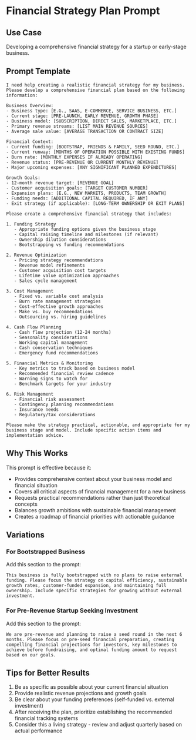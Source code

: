 # Financial Strategy Plan Prompt

## Use Case
Developing a comprehensive financial strategy for a startup or early-stage business.

## Prompt Template

```
I need help creating a realistic financial strategy for my business. Please develop a comprehensive financial plan based on the following information:

Business Overview:
- Business type: [E.G., SAAS, E-COMMERCE, SERVICE BUSINESS, ETC.]
- Current stage: [PRE-LAUNCH, EARLY REVENUE, GROWTH PHASE]
- Business model: [SUBSCRIPTION, DIRECT SALES, MARKETPLACE, ETC.]
- Primary revenue streams: [LIST MAIN REVENUE SOURCES]
- Average sale value: [AVERAGE TRANSACTION OR CONTRACT SIZE]

Financial Context:
- Current funding: [BOOTSTRAP, FRIENDS & FAMILY, SEED ROUND, ETC.]
- Current runway: [MONTHS OF OPERATION POSSIBLE WITH EXISTING FUNDS]
- Burn rate: [MONTHLY EXPENSES IF ALREADY OPERATING]
- Revenue status: [PRE-REVENUE OR CURRENT MONTHLY REVENUE]
- Major upcoming expenses: [ANY SIGNIFICANT PLANNED EXPENDITURES]

Growth Goals:
- 12-month revenue target: [REVENUE GOAL]
- Customer acquisition goals: [TARGET CUSTOMER NUMBER]
- Expansion plans: [E.G., NEW MARKETS, PRODUCTS, TEAM GROWTH]
- Funding needs: [ADDITIONAL CAPITAL REQUIRED, IF ANY]
- Exit strategy (if applicable): [LONG-TERM OWNERSHIP OR EXIT PLANS]

Please create a comprehensive financial strategy that includes:

1. Funding Strategy
   - Appropriate funding options given the business stage
   - Capital raising timeline and milestones (if relevant)
   - Ownership dilution considerations
   - Bootstrapping vs funding recommendations

2. Revenue Optimization
   - Pricing strategy recommendations
   - Revenue model refinements
   - Customer acquisition cost targets
   - Lifetime value optimization approaches
   - Sales cycle management

3. Cost Management
   - Fixed vs. variable cost analysis
   - Burn rate management strategies
   - Cost-effective growth approaches
   - Make vs. buy recommendations
   - Outsourcing vs. hiring guidelines

4. Cash Flow Planning
   - Cash flow projection (12-24 months)
   - Seasonality considerations
   - Working capital management
   - Cash conservation techniques
   - Emergency fund recommendations

5. Financial Metrics & Monitoring
   - Key metrics to track based on business model
   - Recommended financial review cadence
   - Warning signs to watch for
   - Benchmark targets for your industry

6. Risk Management
   - Financial risk assessment
   - Contingency planning recommendations
   - Insurance needs
   - Regulatory/tax considerations

Please make the strategy practical, actionable, and appropriate for my business stage and model. Include specific action items and implementation advice.
```

## Why This Works

This prompt is effective because it:
- Provides comprehensive context about your business model and financial situation
- Covers all critical aspects of financial management for a new business
- Requests practical recommendations rather than just theoretical concepts
- Balances growth ambitions with sustainable financial management
- Creates a roadmap of financial priorities with actionable guidance

## Variations

### For Bootstrapped Business
Add this section to the prompt:
```
This business is fully bootstrapped with no plans to raise external funding. Please focus the strategy on capital efficiency, sustainable growth rates, customer-funded expansion, and maintaining full ownership. Include specific strategies for growing without external investment.
```

### For Pre-Revenue Startup Seeking Investment
Add this section to the prompt:
```
We are pre-revenue and planning to raise a seed round in the next 6 months. Please focus on pre-seed financial preparation, creating compelling financial projections for investors, key milestones to achieve before fundraising, and optimal funding amount to request based on our goals.
```

## Tips for Better Results

1. Be as specific as possible about your current financial situation
2. Provide realistic revenue projections and growth goals
3. Be clear about your funding preferences (self-funded vs. external investment)
4. After receiving the plan, prioritize establishing the recommended financial tracking systems
5. Consider this a living strategy - review and adjust quarterly based on actual performance